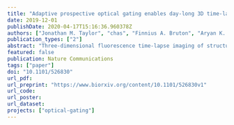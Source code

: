 ```yaml
---
title: "Adaptive prospective optical gating enables day-long 3D time-lapse imaging of the beating embryonic zebrafish heart"
date: 2019-12-01
publishDate: 2020-04-17T15:16:36.960378Z
authors: ["Jonathan M. Taylor", "chas", "Finnius A. Bruton", "Aryan K. Baghbadrani", "Charlotte Buckley", "Carl S. Tucker", "Adriano G. Rossi", "John J. Mullins", "Martin A. Denvir"]
publication_types: ["2"]
abstract: "Three-dimensional fluorescence time-lapse imaging of structural, cellular and subcellular processes in the beating heart is an increasingly achievable goal using the latest imaging and computational techniques. However, previous approaches have had significant limitations. Temporarily arresting the heart using drugs disrupts the hearttextquoterights physiological state, and the use of ultra-high frame-rates for fluorescence image acquisition causes phototoxic cell damage. Real-time triggered imaging, synchronized to a specific phase in the cardiac-cycle, can computationally \"freeze\" the heart to acquire the minimal number of fluorescence images required for 3D time-lapse imaging. However, until now no solution has been able to maintain phase-lock to the same point in the cardiac cycle for more than about one hour. Our new hybrid optical gating system maintains phase-lock for up to 24 h, acquiring synchronized 3D+time video stacks of the unperturbed heart in vivo. This approach has enabled us to observe detailed developmental, structural, cellular and subcellular processes, including live cell division and cell fate tracking, in the embryonic zebrafish heart using transgenic fish lines expressing cell-specific fluorophores. We show that our approach not only provides high spatial and temporal resolution 3D-imaging, but also avoids phototoxic injury, where alternative approaches induce measurable harm. This provides superb cellular and subcellular imaging of the heart while it is beating in its normal physiological state, and opens up new and exciting opportunities for further study in the heart and other moving cellular and subcellular structures in vivo."
featured: false
publication: Nature Communications
tags: ["paper"]
doi: "10.1101/526830"
url_pdf:
url_preprint: "https://www.biorxiv.org/content/10.1101/526830v1"
url_code:
url_poster:
url_dataset:
projects: ["optical-gating"]
---
```


